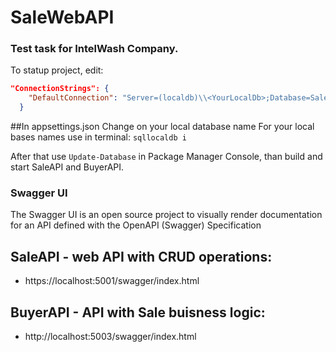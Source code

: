 # SaleWebAPI

### Test task for IntelWash Company. 

To statup project, edit:

```json
"ConnectionStrings": {
    "DefaultConnection": "Server=(localdb)\\<YourLocalDb>;Database=SaleAPIDb,Trusted_Connection=True"
  }
  ```

##In appsettings.json
Change <YourLocalDb> on your local database name
For your local bases names use in terminal: 
``sqllocaldb i``

After that use ``Update-Database`` in Package Manager Console, than build and start SaleAPI and BuyerAPI.

### Swagger UI

The Swagger UI is an open source project to visually render documentation for an API defined with the OpenAPI (Swagger) Specification

## SaleAPI - web API with CRUD operations:
- https://localhost:5001/swagger/index.html

## BuyerAPI - API with Sale buisness logic:
- http://localhost:5003/swagger/index.html
